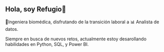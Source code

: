 ## Hola, soy Refugio👋

<!--
**mrefugionv/mrefugionv** is a ✨ _special_ ✨ repository because its `README.md` (this file) appears on your GitHub profile.

Here are some ideas to get you started:

- 🔭 I’m currently working on Data Analisys Projects
- 🌱 I’m currently learning  Python, SQL.
-->

🦽Ingeniera biomédica, disfrutando de la transición laboral a 📊 Analista de datos.

Siempre en busca de nuevos retos, actualmente estoy desarollando habilidades en Python, SQL, y Power BI.

